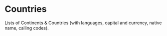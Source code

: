 Countries
=========

Lists of Continents &amp; Countries (with languages, capital and currency, native name, calling codes).
